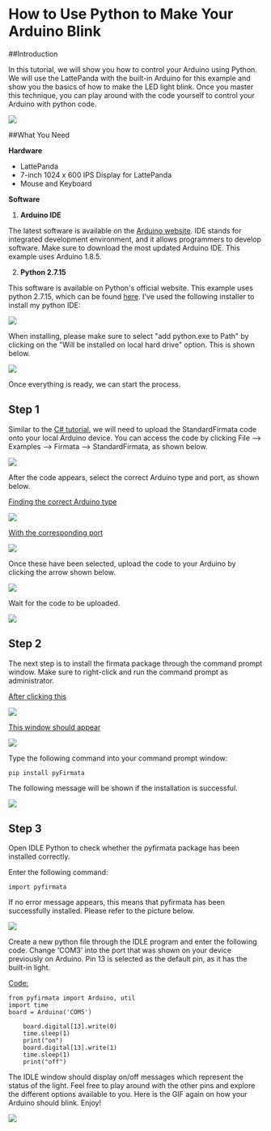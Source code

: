 # How to Use Python to Make Your Arduino Blink

##Introduction

In this tutorial, we will show you how to control your Arduino using Python. We will use the LattePanda with the built-in Arduino for this example and show you the basics of how to make the LED light blink. Once you master this technique, you can play around with the code yourself to control your Arduino with python code.

![](https://i.imgur.com/Jn1Tk29.gif)

##What You Need

**Hardware**

- LattePanda
- 7-inch 1024 x 600 IPS Display for LattePanda
- Mouse and Keyboard

**Software**

1. **Arduino IDE**

The latest software is available on the [Arduino website](https://www.arduino.cc/en/Main/Software?). IDE stands for integrated development environment, and it allows programmers to develop software. Make sure to download the most updated Arduino IDE. This example uses Arduino 1.8.5.

2. **Python 2.7.15**

This software is available on Python's official website. This example uses python 2.7.15, which can be found [here](https://www.python.org/downloads/release/python-2715/). I've used the following installer to install my python IDE:

![](https://i.imgur.com/3xrIIyu.png?1)

When installing, please make sure to select "add python.exe to Path" by clicking on the "Will be installed on local hard drive" option. This is shown below.

![](https://i.imgur.com/mqlndqy.png?1)

Once everything is ready, we can start the process.



## Step 1

Similar to the [C# tutorial](http://docs.lattepanda.com/content/hardware/accessPinoutsFromVS/), we will need to upload the StandardFirmata code onto your local Arduino device. You can access the code by clicking File --> Examples --> Firmata --> StandardFirmata, as shown below.

![](https://i.imgur.com/CSW8W4y.png)

After the code appears, select the correct Arduino type and port, as shown below.

<u>Finding the correct Arduino type</u>

![](https://i.imgur.com/VxzX1v6.png)

<u>With the corresponding port</u>

![](https://i.imgur.com/eIobTs1.png)



Once these have been selected, upload the code to your Arduino by clicking the arrow shown below.

![](https://i.imgur.com/RW6uOB4.png)

Wait for the code to be uploaded.

![](https://i.imgur.com/ABxURuz.png)



## Step 2

The next step is to install the firmata package through the command prompt window. Make sure to right-click and run the command prompt as administrator.

<u>After clicking this</u>

![](https://i.imgur.com/H3qsWIF.png?1)

<u>This window should appear</u>

![](https://i.imgur.com/6rMlGNu.png?1)

Type the following command into your command prompt window: 

`pip install pyFirmata` 

The following message will be shown if the installation is successful.

![](https://i.imgur.com/2otp3ED.png?1)



## Step 3

Open IDLE Python to check whether the pyfirmata package has been installed correctly.

Enter the following command:

`import pyfirmata`

If no error message appears, this means that pyfirmata has been successfully installed. Please refer to the picture below.

![](https://i.imgur.com/L3yZO66.png?1)

 

Create a new python file through the IDLE program and enter the following code. Change 'COM3' into the port that was shown on your device previously on Arduino. Pin 13 is selected as the default pin, as it has the built-in light. 

<u>Code:</u>

```
from pyfirmata import Arduino, util
import time
board = Arduino('COM5')

    board.digital[13].write(0)
    time.sleep(1)
    print("on")
    board.digital[13].write(1)
    time.sleep(1)
    print("off")
```

The IDLE window should display on/off messages which represent the status of the light. Feel free to play around with the other pins and explore the different options available to you. Here is the GIF again on how your Arduino should blink. Enjoy!

![](https://i.imgur.com/Jn1Tk29.gif)


